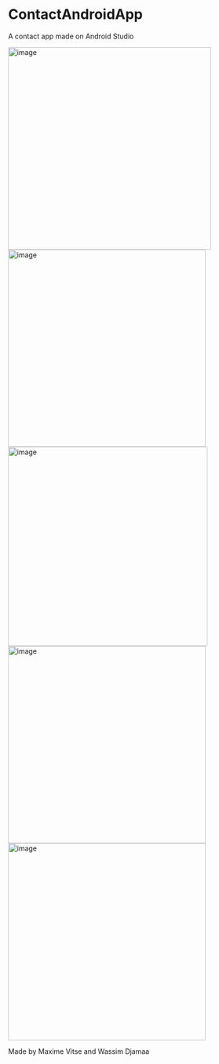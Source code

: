 # ContactAndroidApp

A contact app made on Android Studio 

<img width="413" alt="image" src="https://user-images.githubusercontent.com/25066854/156828551-7c04114f-0db3-4bf6-94fc-14f9eb36e403.png">
<img width="402" alt="image" src="https://user-images.githubusercontent.com/25066854/156828572-57b7e8ee-935f-4ed8-9f9d-6d5a779fc329.png">
<img width="406" alt="image" src="https://user-images.githubusercontent.com/25066854/156828594-66f6ee52-de95-4d3b-b4f3-80604e10e542.png">
<img width="402" alt="image" src="https://user-images.githubusercontent.com/25066854/156828704-bc3c8ce4-50d0-4951-8eeb-b0116258b1d3.png">

<img width="402" alt="image" src="https://user-images.githubusercontent.com/25066854/156828611-3d23bf78-4fa1-41fe-ba1b-196aef586d4b.png">


Made by Maxime Vitse and Wassim Djamaa
